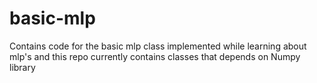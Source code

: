 # basic-mlp
Contains code for the basic mlp class implemented while learning about mlp's and this repo currently contains classes that depends on Numpy library
